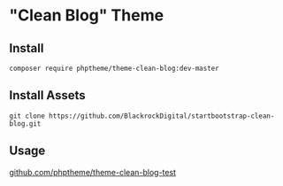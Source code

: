 # "Clean Blog" Theme

## Install

`composer require phptheme/theme-clean-blog:dev-master`

## Install Assets

`git clone https://github.com/BlackrockDigital/startbootstrap-clean-blog.git`

## Usage

[github.com/phptheme/theme-clean-blog-test](https://github.com/phptheme/theme-clean-blog-test)
